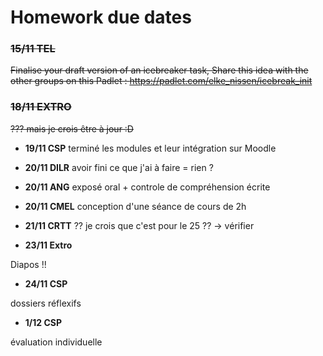 # Homework due dates

### ~~15/11	TEL~~
~~Finalise your draft version of an icebreaker task, Share this idea with the other groups on this Padlet : https://padlet.com/elke_nissen/icebreak_init~~


### ~~18/11	EXTRO~~
~~??? mais je crois être à jour :D~~


- **19/11	CSP**
terminé les modules et leur intégration sur Moodle

- **20/11	DILR**
avoir fini ce que j'ai à faire = rien ?

- **20/11	ANG**
exposé oral + controle de compréhension écrite

- **20/11	CMEL**
conception d'une séance de cours de 2h



- **21/11	CRTT**
?? je crois que c'est pour le 25 ?? -> vérifier


- **23/11	Extro**

Diapos !!


- **24/11	CSP**

dossiers réflexifs

- **1/12	CSP**

évaluation individuelle